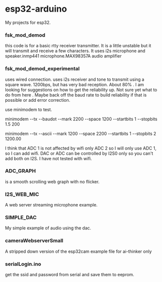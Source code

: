 # esp32-arduino

My projects for esp32.

### fsk_mod_demod 

this code is for a basic rtty receiver transmitter. It is a little unstable but it will  transmit and receive a few characters.
It uses i2s microphone and speaker.inmp441 microphone.MAX98357A audio amplifier


### fsk_mod_demod_experimental 

uses wired connection. uses i2s receiver and tone to transmit using a square wave. 1200bps, but has very bad reception. About 80% . I am looking for suggestions on how to get the reliability up. Not sure yet what to do from here . Maybe back off the baud rate to build reliability if that is possible or add error correction.


use minimodem to test.


minimodem --tx --baudot --mark 2200 --space 1200 --startbits 1 --stopbits 1.5 200


minimodem --tx --ascii  --mark 1200 --space 2200 --startbits 1 --stopbits 2  1200.00


I think that ADC 1 is not affected by wifi only ADC 2 so I will only use ADC 1, so I can add wifi.
DAC or ADC can be controlled by I2S0 only so you can't add both on I2S. I have not tested with wifi.

### ADC_GRAPH 

is a smooth scrolling web graph with no flicker.

### I2S_WEB_MIC

A web server streaming microphone example.

### SIMPLE_DAC

My simple example of audio using the dac.

### cameraWebserverSmall

A stripped down version of the esp32cam example file for ai-thinker only

### serialLogin.ino

get the ssid and password from serial and save them to eeprom.
